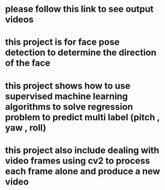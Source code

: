 # please follow this link to see output videos



# this project is for face pose detection to determine the direction of the face

# this project shows how to use supervised machine learning algorithms to solve regression problem to predict multi label (pitch , yaw , roll)

# this project also include dealing with video frames using cv2 to process each frame alone and produce a new video
